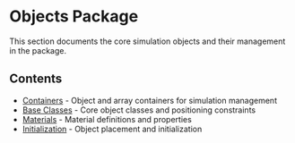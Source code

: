 # Objects Package

This section documents the core simulation objects and their management in the package.

## Contents

- [Containers](containers.md) - Object and array containers for simulation management
- [Base Classes](base.md) - Core object classes and positioning constraints
- [Materials](materials.md) - Material definitions and properties
- [Initialization](initialization.md) - Object placement and initialization
